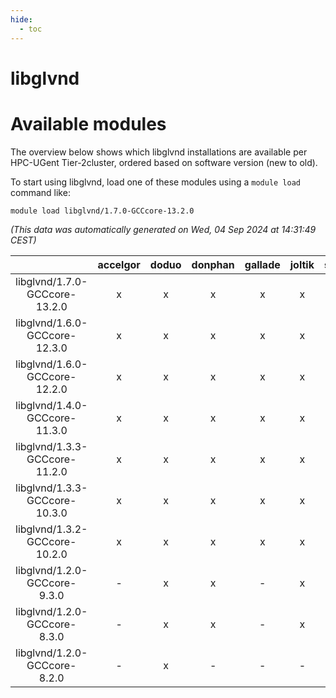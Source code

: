 ```yaml
---
hide:
  - toc
---
```


libglvnd
========

# Available modules


The overview below shows which libglvnd installations are available per HPC-UGent Tier-2cluster, ordered based on software version (new to old).

To start using libglvnd, load one of these modules using a `module load` command like:

```shell
module load libglvnd/1.7.0-GCCcore-13.2.0
```

*(This data was automatically generated on Wed, 04 Sep 2024 at 14:31:49 CEST)*  

| |accelgor|doduo|donphan|gallade|joltik|shinx|skitty|
| :---: | :---: | :---: | :---: | :---: | :---: | :---: | :---: |
|libglvnd/1.7.0-GCCcore-13.2.0|x|x|x|x|x|x|x|
|libglvnd/1.6.0-GCCcore-12.3.0|x|x|x|x|x|x|x|
|libglvnd/1.6.0-GCCcore-12.2.0|x|x|x|x|x|x|x|
|libglvnd/1.4.0-GCCcore-11.3.0|x|x|x|x|x|x|x|
|libglvnd/1.3.3-GCCcore-11.2.0|x|x|x|x|x|-|x|
|libglvnd/1.3.3-GCCcore-10.3.0|x|x|x|x|x|-|x|
|libglvnd/1.3.2-GCCcore-10.2.0|x|x|x|x|x|-|x|
|libglvnd/1.2.0-GCCcore-9.3.0|-|x|x|-|x|-|x|
|libglvnd/1.2.0-GCCcore-8.3.0|-|x|x|-|x|-|x|
|libglvnd/1.2.0-GCCcore-8.2.0|-|x|-|-|-|-|-|
